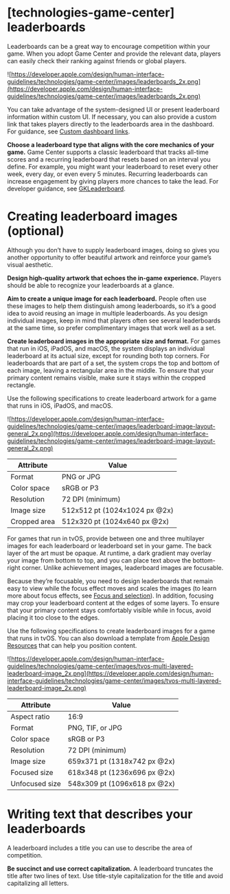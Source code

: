 # **[technologies-game-center] leaderboards**

Leaderboards can be a great way to encourage competition within your game. When you adopt Game Center and provide the relevant data, players can easily check their ranking against friends or global players.

![https://developer.apple.com/design/human-interface-guidelines/technologies/game-center/images/leaderboards_2x.png](https://developer.apple.com/design/human-interface-guidelines/technologies/game-center/images/leaderboards_2x.png)

You can take advantage of the system-designed UI or present leaderboard information within custom UI. If necessary, you can also provide a custom link that takes players directly to the leaderboards area in the dashboard. For guidance, see [Custom dashboard links](https://developer.apple.com/design/human-interface-guidelines/technologies/game-center/custom-dashboard-links).

**Choose a leaderboard type that aligns with the core mechanics of your game.** Game Center supports a classic leaderboard that tracks all-time scores and a recurring leaderboard that resets based on an interval you define. For example, you might want your leaderboard to reset every other week, every day, or even every 5 minutes. Recurring leaderboards can increase engagement by giving players more chances to take the lead. For developer guidance, see [GKLeaderboard](https://developer.apple.com/documentation/gamekit/gkleaderboard).

# **Creating leaderboard images (optional)**

Although you don’t have to supply leaderboard images, doing so gives you another opportunity to offer beautiful artwork and reinforce your game’s visual aesthetic.

**Design high-quality artwork that echoes the in-game experience.** Players should be able to recognize your leaderboards at a glance.

**Aim to create a unique image for each leaderboard.** People often use these images to help them distinguish among leaderboards, so it’s a good idea to avoid reusing an image in multiple leaderboards. As you design individual images, keep in mind that players often see several leaderboards at the same time, so prefer complimentary images that work well as a set.

**Create leaderboard images in the appropriate size and format.** For games that run in iOS, iPadOS, and macOS, the system displays an individual leaderboard at its actual size, except for rounding both top corners. For leaderboards that are part of a set, the system crops the top and bottom of each image, leaving a rectangular area in the middle. To ensure that your primary content remains visible, make sure it stays within the cropped rectangle.

Use the following specifications to create leaderboard artwork for a game that runs in iOS, iPadOS, and macOS.

![https://developer.apple.com/design/human-interface-guidelines/technologies/game-center/images/leaderboard-image-layout-general_2x.png](https://developer.apple.com/design/human-interface-guidelines/technologies/game-center/images/leaderboard-image-layout-general_2x.png)

| Attribute | Value |
| --- | --- |
| Format | PNG or JPG |
| Color space | sRGB or P3 |
| Resolution | 72 DPI (minimum) |
| Image size | 512x512 pt (1024x1024 px @2x) |
| Cropped area | 512x320 pt (1024x640 px @2x) |

For games that run in tvOS, provide between one and three multilayer images for each leaderboard or leaderboard set in your game. The back layer of the art must be opaque. At runtime, a dark gradient may overlay your image from bottom to top, and you can place text above the bottom-right corner. Unlike achievement images, leaderboard images are focusable.

Because they’re focusable, you need to design leaderboards that remain easy to view while the focus effect moves and scales the images (to learn more about focus effects, see [Focus and selection](https://developer.apple.com/design/human-interface-guidelines/inputs/focus-and-selection)). In addition, focusing may crop your leaderboard content at the edges of some layers. To ensure that your primary content stays comfortably visible while in focus, avoid placing it too close to the edges.

Use the following specifications to create leaderboard images for a game that runs in tvOS. You can also download a template from [Apple Design Resources](https://developer.apple.com/design/resources/#tvos-apps) that can help you position content.

![https://developer.apple.com/design/human-interface-guidelines/technologies/game-center/images/tvos-multi-layered-leaderboard-image_2x.png](https://developer.apple.com/design/human-interface-guidelines/technologies/game-center/images/tvos-multi-layered-leaderboard-image_2x.png)

| Attribute | Value |
| --- | --- |
| Aspect ratio | 16:9 |
| Format | PNG, TIF, or JPG |
| Color space | sRGB or P3 |
| Resolution | 72 DPI (minimum) |
| Image size | 659x371 pt (1318x742 px @2x) |
| Focused size | 618x348 pt (1236x696 px @2x) |
| Unfocused size | 548x309 pt (1096x618 px @2x) |

# **Writing text that describes your leaderboards**

A leaderboard includes a title you can use to describe the area of competition.

**Be succinct and use correct capitalization.** A leaderboard truncates the title after two lines of text. Use title-style capitalization for the title and avoid capitalizing all letters.